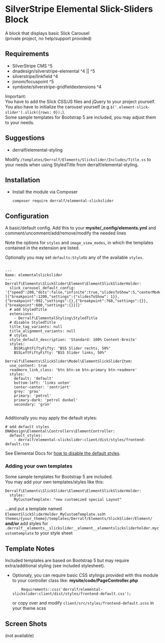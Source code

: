 # SilverStripe Elemental Slick-Sliders Block

A block that displays basic Slick Carousel  
(private project, no help/support provided)

## Requirements

* SilverStripe CMS ^5
* dnadesign/silverstripe-elemental ^4 || ^5
* silverstripe/linkfield ^4
* jonom/focuspoint ^5
* symbiote/silverstripe-gridfieldextensions ^4

Important:  
You have to add the Slick CSS/JS files and jQuery to your project yourself.  
You also have to initialize the carousel yourself (e.g.`$('.element-slick-slider').slick({rows: 0});`).  
Some sample templates for Bootstrap 5 are included, you may adjust them to your needs.


## Suggestions
* derralf/elemental-styling

Modify `/templates/Derralf/Elements/Slickslider/Includes/Title.ss` to your needs when using StyledTitle from derralf/elemental-styling.


## Installation

- Install the module via Composer
  ```
  composer require derralf/elemental-slickslider
  ```


## Configuration

A basic/default config. Add this to your **mysite/\_config/elements.yml** and comment/uncomment/add/remove/modify the needed lines 

Note the options for `styles` and `image_view_modes`, in which the templates contained in the extension are listed.

Optionally you may set `defaults:Style`to any of the available `styles`.

```

---
Name: elementalslickslider
---
Derralf\Elements\SlickSlider\Element\ElementSlickSliderHolder:
  slick_carousel_default_config: '{"speed":200,"dots":false,"infinite":true,"slidesToShow":5,"centerMode":false,"variableWidth":false,"adaptiveHeight":true,"responsive":[{"breakpoint":1200,"settings":{"slidesToShow": 1}},{"breakpoint":992,"settings":{},{"breakpoint":768,"settings":{}},{"breakpoint":600,"settings":{}}]}'
  # add StyledTitle
  extensions:
    - Derralf\ElementalStyling\StyledTitle
  # disable StyledTitle
  title_tag_variants: null
  title_alignment_variants: null
  # styles
  style_default_description: 'Standard: 100% Content-Breite'
  styles:
    BS5RightFiftyFifty: "BS5 Slider rechts, 50%"
    BS5LeftFiftyFifty: "BS5 Slider links, 50%"

Derralf\Elements\SlickSlider\Model\ElementSlickSliderItem:
  use_content: true
  readmore_link_class: 'btn btn-sm btn-primary btn-readmore'
  styles:
    default: 'default'
    bottom-left: 'links unten'
    center-center: 'zentriert'
    grey: 'grau'
    primary: 'petrol'
    primary-dark: 'petrol dunkel'
    secondary: 'grün'
  
```

Additionally you may apply the default styles:

```
# add default styles
DNADesign\Elemental\Controllers\ElementController:
  default_styles:
    - derralf/elemental-slickslider:client/dist/styles/frontend-default.css
```

See Elemental Docs for [how to disable the default styles](https://github.com/dnadesign/silverstripe-elemental#disabling-the-default-stylesheets).

### Adding your own templates

Some sample templates for Bootstrap 5 are included.  
You may add your own templates/styles like this:

```
Derralf\Elements\SlickSlider\Element\ElementSlickSliderHolder:
  styles:
    MyCustomTemplate: "new customized special Layout"
```

...and put a template named `ElementSlickSliderHolder_MyCustomTemplate.ss`in `themes/{your_theme}/templates/Derralf/Elements/SlickSlider/Element/`  
**and/or**
add styles for `.derralf__elements__slickslider__element__elementslicksliderholder.mycustomtemplate` to your style sheet

## Template Notes

Included templates are based on Bootstrap 5 but may require extra/additional styling (see included stylesheet).

- Optionaly, you can require basic CSS stylings provided with this module to your controller class like:
  **mysite/code/PageController.php**
  ```
      Requirements::css('derralf/elemental-slickslider:client/dist/styles/frontend-default.css');
  ```
  or copy over and modify `client/src/styles/frontend-default.scss` in your theme scss


## Screen Shots

(not available)


